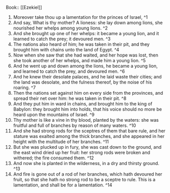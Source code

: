  Book:: [[Ezekiel]]
 1. Moreover take thou up a lamentation for the princes of Israel, ^1
 2. And say, What is thy mother? A lioness: she lay down among lions, she nourished her whelps among young lions. ^2
 3. And she brought up one of her whelps: it became a young lion, and it learned to catch the prey; it devoured men. ^3
 4. The nations also heard of him; he was taken in their pit, and they brought him with chains unto the land of Egypt. ^4
 5. Now when she saw that she had waited, and her hope was lost, then she took another of her whelps, and made him a young lion. ^5
 6. And he went up and down among the lions, he became a young lion, and learned to catch the prey, and devoured men. ^6
 7. And he knew their desolate palaces, and he laid waste their cities; and the land was desolate, and the fulness thereof, by the noise of his roaring. ^7
 8. Then the nations set against him on every side from the provinces, and spread their net over him: he was taken in their pit. ^8
 9. And they put him in ward in chains, and brought him to the king of Babylon: they brought him into holds, that his voice should no more be heard upon the mountains of Israel. ^9
 10. Thy mother is like a vine in thy blood, planted by the waters: she was fruitful and full of branches by reason of many waters. ^10
 11. And she had strong rods for the sceptres of them that bare rule, and her stature was exalted among the thick branches, and she appeared in her height with the multitude of her branches. ^11
 12. But she was plucked up in fury, she was cast down to the ground, and the east wind dried up her fruit: her strong rods were broken and withered; the fire consumed them. ^12
 13. And now she is planted in the wilderness, in a dry and thirsty ground. ^13
 14. And fire is gone out of a rod of her branches, which hath devoured her fruit, so that she hath no strong rod to be a sceptre to rule. This is a lamentation, and shall be for a lamentation. ^14
